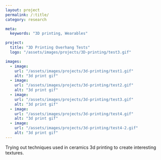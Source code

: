 ```yaml
---
layout: project
permalink: /:title/
category: research

meta:
  keywords: "3D printing, Wearables"

project:
  title: "3D Printing Overhang Tests"
  logo: "/assets/images/projects/3D-printing/test3.gif"

images:
  - image:
    url: "/assets/images/projects/3d-printing/test1.gif"
    alt: "3d print gif"
  - image:
    url: "/assets/images/projects/3d-printing/test2.gif"
    alt: "3d print gif"
  - image:
    url: "/assets/images/projects/3d-printing/test3.gif"
    alt: "3d print gif"
  - image:
    url: "/assets/images/projects/3d-printing/test4.gif"
    alt: "3d print gif"
  - image:
    url: "/assets/images/projects/3d-printing/test4-2.gif"
    alt: "3d print gif"
---
```


Trying out techniques used in ceramics 3d printing to create interesting textures.